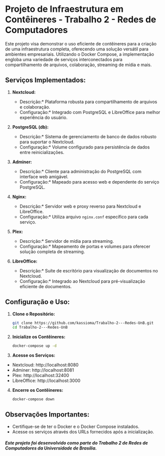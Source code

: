 # Projeto de Infraestrutura em Contêineres - Trabalho 2 - Redes de Computadores

Este projeto visa demonstrar o uso eficiente de contêineres para a criação de uma infraestrutura completa, oferecendo uma solução versátil para ambientes empresariais. Utilizando o Docker Compose, a implementação engloba uma variedade de serviços interconectados para compartilhamento de arquivos, colaboração, streaming de mídia e mais.

## Serviços Implementados:

1. **Nextcloud:**
   - Descrição:* Plataforma robusta para compartilhamento de arquivos e colaboração.
   - Configuração:* Integrado com PostgreSQL e LibreOffice para melhor experiência do usuário.

2. **PostgreSQL (db):**
   - Descrição:* Sistema de gerenciamento de banco de dados robusto para suportar o Nextcloud.
   - Configuração:* Volume configurado para persistência de dados entre reinicializações.

3. **Adminer:**
   - Descrição:* Cliente para administração do PostgreSQL com interface web amigável.
   - Configuração:* Mapeado para acesso web e dependente do serviço PostgreSQL.

4. **Nginx:**
   - Descrição:* Servidor web e proxy reverso para Nextcloud e LibreOffice.
   - Configuração:* Utiliza arquivo `nginx.conf` específico para cada serviço.

5. **Plex:**
   - Descrição:* Servidor de mídia para streaming.
   - Configuração:* Mapeamento de portas e volumes para oferecer solução completa de streaming.

6. **LibreOffice:**
   - Descrição:* Suíte de escritório para visualização de documentos no Nextcloud.
   - Configuração:* Integrado ao Nextcloud para pré-visualização eficiente de documentos.

## Configuração e Uso:

1. **Clone o Repositório:**
   ```bash
   git clone https://github.com/kassioma/Trabalho-2---Redes-UnB.git
   cd Trabalho-2---Redes-UnB
2. **Inicialize os Contêineres:**
   ```bash
   docker-compose up -d
3. **Acesse os Serviços:**

- Nextcloud: http://localhost:8080
- Adminer: http://localhost:8081
- Plex: http://localhost:32400
- LibreOffice: http://localhost:3000

4. **Encerre os Contêineres:**
   ```bash
   docker-compose down

## Observações Importantes:

- Certifique-se de ter o Docker e o Docker Compose instalados.
- Acesse os serviços através dos URLs fornecidos após a inicialização.


##### Este projeto foi desenvolvido como parte do Trabalho 2 de Redes de Computadores da Universidade de Brasília.
